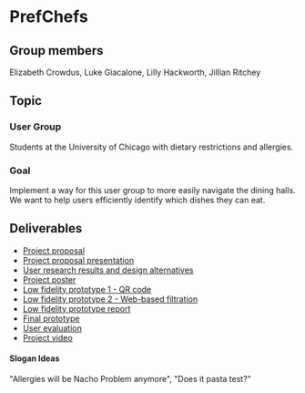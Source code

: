 PrefChefs
=========

## Group members
Elizabeth Crowdus, Luke Giacalone, Lilly Hackworth, Jillian Ritchey

## Topic
### User Group
Students at the University of Chicago with dietary restrictions and allergies.
### Goal
Implement a way for this user group to more easily navigate the dining halls. We want to help users efficiently identify which dishes they can eat. 

## Deliverables
* [Project proposal](https://ecrowdus.github.io/inclusive-tech-project/proposal.pdf)
* [Project proposal presentation](https://docs.google.com/presentation/d/1P4LJhmu5Apntd07_xdw1duzqCmj63hEjgMkNQJUpsW0/edit?usp=sharing)
* [User research results and design alternatives](https://ecrowdus.github.io/inclusive-tech-project/usr_research_design_alternatives.pdf)
* [Project poster](https://ecrowdus.github.io/inclusive-tech-project/poster.jpeg)
* [Low fidelity prototype 1 - QR code](https://marvelapp.com/4cad9id/screen/66555146 )
* [Low fidelity prototype 2 - Web-based filtration](https://marvelapp.com/4cad9id/screen/66564679 )
* [Low fidelity prototype report](https://github.com/ecrowdus/inclusive-tech-project/blob/master/medium_fidelity_prototype_report.pdf)
* [Final prototype](https://ecrowdus.github.io/inclusive-tech-project/)
* [User evaluation](https://github.com/ecrowdus/inclusive-tech-project/blob/master/final_report.pdf)
* [Project video](https://www.youtube.com/watch?v=toNTXmBJuXE)

#### Slogan Ideas
"Allergies will be Nacho Problem anymore", "Does it pasta test?"
